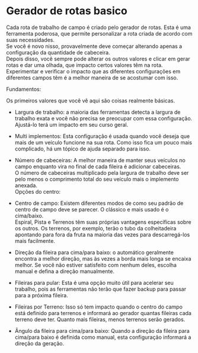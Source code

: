# Gerador de rotas basico

  
Cada rota de trabalho de campo é criado pelo gerador de rotas. Esta é uma ferramenta poderosa, que permite personalizar a rota criada de acordo com suas necessidades.  
Se você é novo nisso, provavelmente deve começar alterando apenas a configuração da quantidade de cabeceira.  
Depois disso, você sempre pode alterar os outros valores e clicar em gerar rotas e dar uma olhada, que impacto certos valores têm na rota.  
Experimentar e verificar o impacto que as diferentes configurações em diferentes campos têm é a melhor maneira de se acostumar com isso.  


  
Fundamentos:  

Os primeiros valores que você vê aqui são coisas realmente básicas.  

- Largura de trabalho: a maioria das ferramentas detecta a largura de trabalho exata e você não precisa se preocupar com essa configuração. Ajustá-lo terá um impacto em seu curso geral.  

- Multi implementos: Esta configuração é usada quando você deseja que mais de um veículo funcione na sua rota. Como isso fica um pouco mais complicado, há um tópico de ajuda separado para isso.  

- Número de cabeceiras: A melhor maneira de manter seus veículos no campo enquanto vira no final de cada fileira é adicionar cabeceiras.  
O número de cabeceiras multiplicado pela largura de trabalho deve ser pelo menos o comprimento total do seu veículo mais o implemento anexada.  
Opções do centro:  

- Centro de campo: Existem diferentes modos de como seu padrão de centro de campo deve se parecer. O clássico e mais usado é o cima/baixo.  
Espiral, Pista e Terrenos têm suas próprias vantagens específicas sobre os outros. Os terrenos, por exemplo, terão o tubo da colheitadeira apontando para fora da fruta na maioria das vezes para descarregá-los mais facilmente.  

- Direção da fileira para cima/para baixo: o automático geralmente encontra a melhor direção, mas às vezes a borda mais longa se encaixa melhor. Se você não estiver satisfeito com nenhum deles, escolha manual e defina a direção manualmente.  

- Fileiras para pular: Esta é uma opção muito útil para acelerar seu trabalho, pois as ferramentas não terão que fazer backup para passar para a próxima fileira.  

- Fileiras por Terreno: Isso só tem impacto quando o centro do campo está definido para terrenos e informará ao gerador quantas fileiras cada terreno deve ter. Quanto mais fileiras, menos terrenos serão gerados.  

- Ângulo da fileira para cima/para baixo: Quando a direção da fileira para cima/para baixo é definida como manual, esta configuração informará a direção da geração.  


